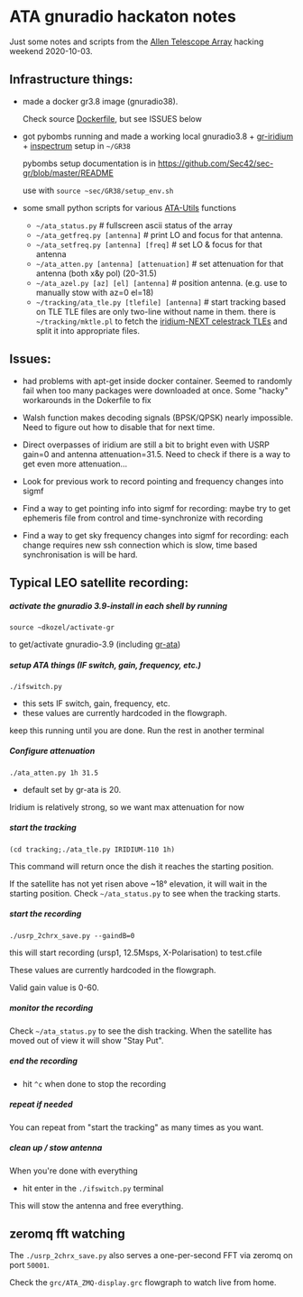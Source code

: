 # ATA gnuradio hackaton notes

Just some notes and scripts from the [Allen Telescope Array](https://seti.org/sites/default/files/2020-06/ATA%20Interface%20Document%20V1.0.pdf) hacking weekend 2020-10-03.

## Infrastructure things:

- made a docker gr3.8 image (gnuradio38).

  Check source [Dockerfile](docker/Dockerfile), but see ISSUES below

- got pybombs running and made a working local gnuradio3.8 + [gr-iridium](https://github.com/muccc/gr-iridium) + [inspectrum](https://github.com/miek/inspectrum/) setup in `~/GR38`

  pybombs setup documentation is in https://github.com/Sec42/sec-gr/blob/master/README

  use with `source ~sec/GR38/setup_env.sh`

- some small python scripts for various [ATA-Utils](https://github.com/SETIatHCRO/ATA-Utils) functions
  - `~/ata_status.py` # fullscreen ascii status of the array
  - `~/ata_getfreq.py [antenna]` # print LO and focus for that antenna.
  - `~/ata_setfreq.py [antenna] [freq]` # set LO & focus for that antenna
  - `~/ata_atten.py [antenna] [attenuation]` # set attenuation for that antenna (both x&y pol) (20-31.5)
  - `~/ata_azel.py [az] [el] [antenna]` # position antenna. (e.g. use to manually stow with az=0 el=18)
  - `~/tracking/ata_tle.py [tlefile] [antenna]` # start tracking based on TLE
        TLE files are only two-line without name in them. there is `~/tracking/mktle.pl` to fetch the [iridium-NEXT celestrack TLEs](https://www.celestrak.com/NORAD/elements/iridium-NEXT.txt) and split it into appropriate files.

## Issues:

- had problems with apt-get inside docker container. Seemed to randomly fail
  when too many packages were downloaded at once. Some "hacky" workarounds in
  the Dokerfile to fix

- Walsh function makes decoding signals (BPSK/QPSK) nearly impossible.
  Need to figure out how to disable that for next time.

- Direct overpasses of iridium are still a bit to bright even with USRP gain=0
  and antenna attenuation=31.5.
  Need to check if there is a way to get even more attenuation...

- Look for previous work to record pointing and frequency changes into sigmf

- Find a way to get pointing info into sigmf for recording: maybe try to get
  ephemeris file from control and time-synchronize with recording

- Find a way to get sky frequency changes into sigmf for recording: each change
  requires new ssh connection which is slow, time based synchronisation is will
  be hard.

## Typical LEO satellite recording:
#####  activate the gnuradio 3.9-install in each shell by running

`source ~dkozel/activate-gr`

to get/activate gnuradio-3.9 (including [gr-ata](https://github.com/SETIatHCRO/gr-ata/))

##### setup ATA things (IF switch, gain, frequency, etc.) 
`./ifswitch.py`
- this sets IF switch, gain, frequency, etc.
- these values are currently hardcoded in the flowgraph.

keep this running until you are done. Run the rest in another terminal

##### Configure attenuation
`./ata_atten.py 1h 31.5`

- default set by gr-ata is 20.

Iridium is relatively strong, so we want max attenuation for now

##### start the tracking
`(cd tracking;./ata_tle.py IRIDIUM-110 1h)`

This command will return once the dish it reaches the starting position.

If the satellite has not yet risen above ~18° elevation, it will wait in the starting position. Check `~/ata_status.py` to see when the tracking starts.

##### start the recording
`./usrp_2chrx_save.py --gaindB=0`

this will start recording (ursp1, 12.5Msps, X-Polarisation) to test.cfile 

These values are currently hardcoded in the flowgraph.

Valid gain value is 0-60. 

##### monitor the recording
Check `~/ata_status.py` to see the dish tracking. 
When the satellite has moved out of view it will show "Stay Put".

##### end the recording
- hit `^c` when done to stop the recording

##### repeat if needed
You can repeat from "start the tracking" as many times as you want.

##### clean up / stow antenna
When you're done with everything

- hit enter in the `./ifswitch.py` terminal

This will stow the antenna and free everything.

## zeromq fft watching

The `./usrp_2chrx_save.py` also serves a one-per-second FFT via zeromq on port `50001`.

Check the `grc/ATA_ZMQ-display.grc` flowgraph to watch live from home.
